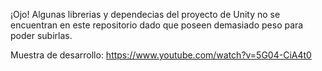 ¡Ojo! Algunas librerias y dependecias del proyecto de Unity no se encuentran en este repositorio dado que poseen demasiado peso para poder subirlas.

Muestra de desarrollo: https://www.youtube.com/watch?v=5G04-CiA4t0
